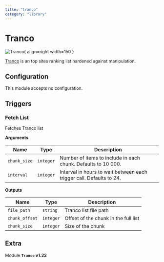 ```yaml
---
title: "tranco"
category: "library"
---
```

# Tranco

![Tranco](/assets/playbooks/library/tranco.svg){ align=right width=150 }

[Tranco](https://tranco-list.eu/) is an top sites ranking list hardened against manipulation.

## Configuration

This module accepts no configuration.

## Triggers

### Fetch List

Fetches Tranco list

**Arguments**

| Name      |  Type   |  Description  |
| --------- | ------- | --------------------------- |
| `chunk_size` | `integer` | Number of items to include in each chunk. Defaults to 10 000. |
| `interval` | `integer` | Interval in hours to wait between each trigger call. Defaults to 24. |


**Outputs**

| Name      |  Type   |  Description  |
| --------- | ------- | --------------------------- |
| `file_path` | `string` | Tranco list file path |
| `chunk_offset` | `integer` | Offset of the chunk in the full list |
| `chunk_size` | `integer` | Size of the chunk |


## Extra

Module **`Tranco` v1.22**